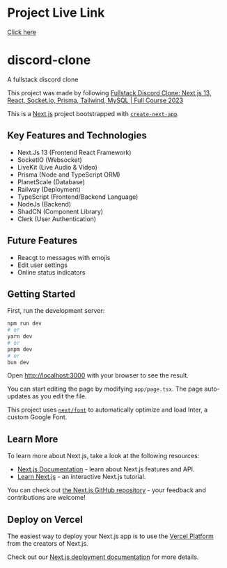 # Project Live Link
[Click here](https://discord-clone-production-7ea0.up.railway.app/)

# discord-clone
A fullstack discord clone

This project was made by following [Fullstack Discord Clone: Next.js 13, React, Socket.io, Prisma, Tailwind, MySQL | Full Course 2023](https://youtu.be/ZbX4Ok9YX94?si=lqo9xwCzfvS5m6E-)

This is a [Next.js](https://nextjs.org/) project bootstrapped with [`create-next-app`](https://github.com/vercel/next.js/tree/canary/packages/create-next-app).

## Key Features and Technologies
  - Next.Js 13 (Frontend React Framework)
  - SocketIO (Websocket)
  - LiveKit (Live Audio & Video)
  - Prisma (Node and TypeScript ORM)
  - PlanetScale (Database)
  - Railway (Deployment)
  - TypeScript (Frontend/Backend Language)
  - NodeJs (Backend)
  - ShadCN (Component Library)
  - Clerk (User Authentication)

## Future Features
  - Reacgt to messages with emojis
  - Edit user settings
  - Online status indicators
    
## Getting Started

First, run the development server:

```bash
npm run dev
# or
yarn dev
# or
pnpm dev
# or
bun dev
```

Open [http://localhost:3000](http://localhost:3000) with your browser to see the result.

You can start editing the page by modifying `app/page.tsx`. The page auto-updates as you edit the file.

This project uses [`next/font`](https://nextjs.org/docs/basic-features/font-optimization) to automatically optimize and load Inter, a custom Google Font.

## Learn More

To learn more about Next.js, take a look at the following resources:

- [Next.js Documentation](https://nextjs.org/docs) - learn about Next.js features and API.
- [Learn Next.js](https://nextjs.org/learn) - an interactive Next.js tutorial.

You can check out [the Next.js GitHub repository](https://github.com/vercel/next.js/) - your feedback and contributions are welcome!

## Deploy on Vercel

The easiest way to deploy your Next.js app is to use the [Vercel Platform](https://vercel.com/new?utm_medium=default-template&filter=next.js&utm_source=create-next-app&utm_campaign=create-next-app-readme) from the creators of Next.js.

Check out our [Next.js deployment documentation](https://nextjs.org/docs/deployment) for more details.
